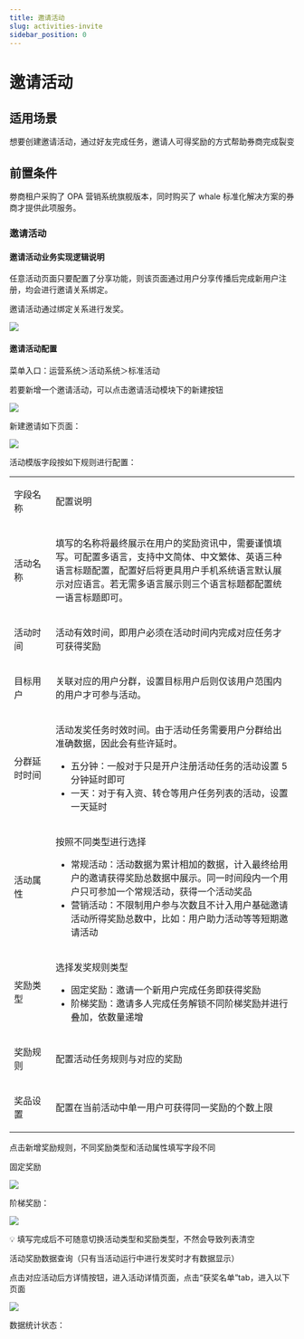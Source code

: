 ```yaml
---
title: 邀请活动
slug: activities-invite
sidebar_position: 0
---
```



# 邀请活动

## 适用场景

想要创建邀请活动，通过好友完成任务，邀请人可得奖励的方式帮助券商完成裂变

## 前置条件

劵商租户采购了 OPA 营销系统旗舰版本，同时购买了 whale 标准化解决方案的券商才提供此项服务。

### 邀请活动

#### 邀请活动业务实现逻辑说明

任意活动页面只要配置了分享功能，则该页面通过用户分享传播后完成新用户注册，均会进行邀请关系绑定。

邀请活动通过绑定关系进行发奖。

<img src="/assets/VwwXbFQWRomkzwx3Ri3cQ1KCnsd.png" src-width="1474" src-height="494" align="center"/>

#### 邀请活动配置

菜单入口：运营系统＞活动系统＞标准活动

若要新增一个邀请活动，可以点击邀请活动模块下的新建按钮

<img src="/assets/Z3qtbfmCsoxSYdxmbePcBu8snZf.png" src-width="3222" src-height="432"/>

新建邀请如下页面：

<img src="/assets/ZfCYb3ZKioEJcSx8XdzcnYCsnsc.png" src-width="2606" src-height="1612" align="center"/>

活动模版字段按如下规则进行配置：

<table>
<colgroup>
<col width="111"/>
<col width="753"/>
</colgroup>
<tbody>
<tr>
<td><p>字段名称</p></td><td><p>配置说明</p></td></tr>
<tr>
<td><p>活动名称</p></td><td><p>填写的名称将最终展示在用户的奖励资讯中，需要谨慎填写。可配置多语言，支持中文简体、中文繁体、英语三种语言标题配置，配置好后将更具用户手机系统语言默认展示对应语言。若无需多语言展示则三个语言标题都配置统一语言标题即可。</p></td></tr>
<tr>
<td><p>活动时间</p></td><td><p>活动有效时间，即用户必须在活动时间内完成对应任务才可获得奖励</p></td></tr>
<tr>
<td><p>目标用户</p></td><td><p>关联对应的用户分群，设置目标用户后则仅该用户范围内的用户才可参与活动。</p></td></tr>
<tr>
<td><p>分群延时时间</p></td><td><p>活动发奖任务时效时间。由于活动任务需要用户分群给出准确数据，因此会有些许延时。</p>
<ul>
<li>五分钟：一般对于只是开户注册活动任务的活动设置 5 分钟延时即可</li>
<li>一天：对于有入资、转仓等用户任务列表的活动，设置一天延时</li>
</ul></td></tr>
<tr>
<td><p>活动属性</p></td><td><p>按照不同类型进行选择</p>
<ul>
<li>常规活动：活动数据为累计相加的数据，计入最终给用户的邀请获得奖励总数据中展示。同一时间段内一个用户只可参加一个常规活动，获得一个活动奖品</li>
<li>营销活动：不限制用户参与次数且不计入用户基础邀请活动所得奖励总数中，比如：用户助力活动等等短期邀请活动</li>
</ul></td></tr>
<tr>
<td><p>奖励类型</p></td><td><p>选择发奖规则类型</p>
<ul>
<li>固定奖励：邀请一个新用户完成任务即获得奖励</li>
<li>阶梯奖励：邀请多人完成任务解锁不同阶梯奖励并进行叠加，依数量递增</li>
</ul></td></tr>
<tr>
<td><p>奖励规则</p></td><td><p>配置活动任务规则与对应的奖励</p></td></tr>
<tr>
<td><p>奖品设置</p></td><td><p>配置在当前活动中单一用户可获得同一奖励的个数上限</p></td></tr>
</tbody>
</table>

点击新增奖励规则，不同奖励类型和活动属性填写字段不同

固定奖励

<img src="/assets/NGAebX7wQoFWy9xWDWZcBeQkn9b.png" src-width="2444" src-height="1614" align="center"/>

阶梯奖励：

<img src="/assets/CaXobHvMkoaib0xlJljcB0LLnAc.png" src-width="2450" src-height="1616" align="center"/>

<div class="callout callout-bg-2 callout-border-2">
<p>💡 填写完成后不可随意切换活动类型和奖励类型，不然会导致列表清空</p>
</div>

活动奖励数据查询（只有当活动运行中进行发奖时才有数据显示）

点击对应活动后方详情按钮，进入活动详情页面，点击“获奖名单”tab，进入以下页面

<img src="/assets/FTqKbWI4SoNQPJxO6OGcNRDznff.png" src-width="3248" src-height="1156" align="center"/>

数据统计状态：

